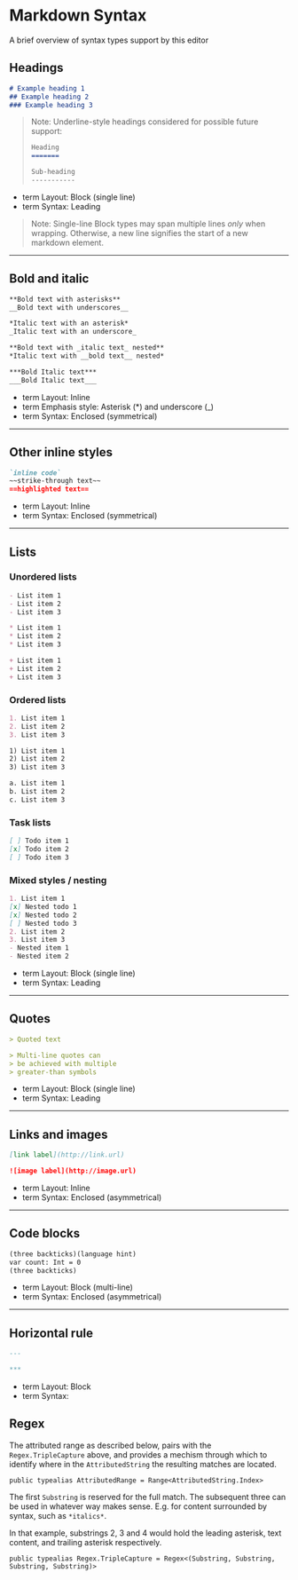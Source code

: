 
# Markdown Syntax
A brief overview of syntax types support by this editor

## Headings


```md
# Example heading 1
## Example heading 2
### Example heading 3
```
> Note: Underline-style headings considered for possible future support:
>
>```md
> Heading
>=======
>
>Sub-heading
>-----------
>```

- term Layout: Block (single line)
- term Syntax: Leading

> Note: Single-line Block types may span multiple lines *only* when wrapping. Otherwise, a new line signifies the start of a new markdown element.

---

## Bold and italic

```md
**Bold text with asterisks**
__Bold text with underscores__

*Italic text with an asterisk*
_Italic text with an underscore_

**Bold text with _italic text_ nested**
*Italic text with __bold text__ nested*

***Bold Italic text***
___Bold Italic text___
```

- term Layout: Inline
- term Emphasis style: Asterisk (\*) and underscore (\_)
- term Syntax: Enclosed (symmetrical)

---

## Other inline styles


```md
`inline code`
~~strike-through text~~
==highlighted text==
```

- term Layout: Inline
- term Syntax: Enclosed (symmetrical)

---

## Lists

### Unordered lists


```md
- List item 1
- List item 2
- List item 3

* List item 1
* List item 2
* List item 3

+ List item 1
+ List item 2
+ List item 3
```


### Ordered lists

```md
1. List item 1
2. List item 2
3. List item 3

1) List item 1
2) List item 2
3) List item 3

a. List item 1
b. List item 2
c. List item 3
```


### Task lists

```md
[ ] Todo item 1
[x] Todo item 2
[ ] Todo item 3
```


### Mixed styles / nesting

```md
1. List item 1
[x] Nested todo 1
[x] Nested todo 2
[ ] Nested todo 3
2. List item 2
3. List item 3
- Nested item 1
- Nested item 2
```

- term Layout: Block (single line)
- term Syntax: Leading


---


## Quotes

```md
> Quoted text

> Multi-line quotes can
> be achieved with multiple
> greater-than symbols
```

- term Layout: Block (single line)
- term Syntax: Leading


---

## Links and images

```md
[link label](http://link.url)

![image label](http://image.url)
```

- term Layout: Inline
- term Syntax: Enclosed (asymmetrical)


---

## Code blocks


```md
(three backticks)(language hint)
var count: Int = 0
(three backticks)
```
- term Layout: Block (multi-line)
- term Syntax: Enclosed (asymmetrical)


---


## Horizontal rule

```md
---

***
```

- term Layout: Block
- term Syntax: 


## Regex


The attributed range as described below, pairs with the `Regex.TripleCapture` above,
and provides a mechism through which to identify where in the
`AttributedString` the resulting matches are located.

```
public typealias AttributedRange = Range<AttributedString.Index>
```

The first `Substring` is reserved for the full match. The subsequent three can be used
in whatever way makes sense. E.g. for content surrounded by syntax, such as `*italics*`.

In that example, substrings 2, 3 and 4 would hold the leading asterisk, text content,
and trailing asterisk respectively.

`public typealias Regex.TripleCapture = Regex<(Substring, Substring, Substring, Substring)>`

